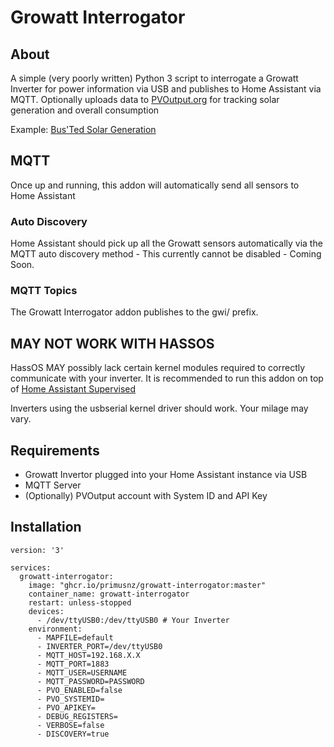 # Growatt Interrogator

## About
A simple (very poorly written) Python 3 script to interrogate a Growatt Inverter for power information via USB and publishes to Home Assistant via MQTT.
Optionally uploads data to [PVOutput.org](https://pvoutput.org) for tracking solar generation and overall consumption

Example: [Bus'Ted Solar Generation](https://pvoutput.org/list.jsp?sid=88110)

## MQTT ##
Once up and running, this addon will automatically send all sensors to Home Assistant

### Auto Discovery ###
Home Assistant should pick up all the Growatt sensors automatically via the MQTT auto discovery method - This currently cannot be disabled - Coming Soon.

### MQTT Topics  ###
The Growatt Interrogator addon publishes to the gwi/ prefix.

## MAY NOT WORK WITH HASSOS
HassOS MAY possibly lack certain kernel modules required to correctly communicate with your inverter.
It is recommended to run this addon on top of [Home Assistant Supervised](https://github.com/home-assistant/supervised-installer)

Inverters using the usbserial kernel driver should work. Your milage may vary.

## Requirements

- Growatt Invertor plugged into your Home Assistant instance via USB
- MQTT Server
- (Optionally) PVOutput account with System ID and API Key

## Installation
```
version: '3'

services:
  growatt-interrogator:
    image: "ghcr.io/primusnz/growatt-interrogator:master"
    container_name: growatt-interrogator
    restart: unless-stopped
    devices:
      - /dev/ttyUSB0:/dev/ttyUSB0 # Your Inverter 
    environment:
      - MAPFILE=default
      - INVERTER_PORT=/dev/ttyUSB0
      - MQTT_HOST=192.168.X.X
      - MQTT_PORT=1883
      - MQTT_USER=USERNAME
      - MQTT_PASSWORD=PASSWORD
      - PVO_ENABLED=false
      - PVO_SYSTEMID=
      - PVO_APIKEY=
      - DEBUG_REGISTERS=
      - VERBOSE=false
      - DISCOVERY=true
```
